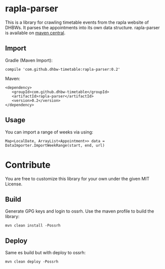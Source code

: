 # rapla-parser
This is a library for crawling timetable events from the rapla website of DHBWs. It parses the appointments into its own data structure. rapla-parser is available on [maven central](http://search.maven.org/#search%7Cga%7C1%7Cg%3A%22com.github.dhbw-timetable%22%20a%3A%22rapla-parser%22).

## Import
Gradle (Maven Import):
```
compile 'com.github.dhbw-timetable:rapla-parser:0.2'
```

Maven:
```
<dependency>
   <groupId>com.github.dhbw-timetable</groupId>
   <artifactId>rapla-parser</artifactId>
   <version>0.2</version>
</dependency>
```

## Usage
You can import a range of weeks via using:
```
Map<LocalDate, ArrayList<Appointment>> data = DataImporter.ImportWeekRange(start, end, url)
```

# Contribute

You are free to customize this library for your own under the given MIT License.

## Build
Generate GPG keys and login to ossrh.
Use the maven profile to build the library:
```
mvn clean install -Possrh
```

## Deploy
Same es build but with deploy to ossrh:
```
mvn clean deploy -Possrh
```
